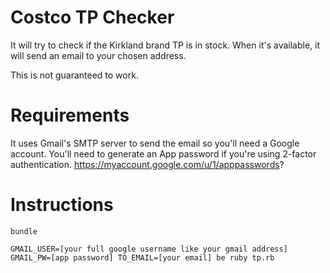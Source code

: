 # Costco TP Checker
It will try to check if the Kirkland brand TP is in stock. When it's available, it will send an email to your chosen address.

This is not guaranteed to work.

# Requirements
It uses Gmail's SMTP server to send the email so you'll need a Google account. You'll need to generate an App password if you're using 2-factor authentication. https://myaccount.google.com/u/1/apppasswords?

# Instructions

```
bundle

GMAIL_USER=[your full google username like your gmail address] GMAIL_PW=[app password] TO_EMAIL=[your email] be ruby tp.rb
```
